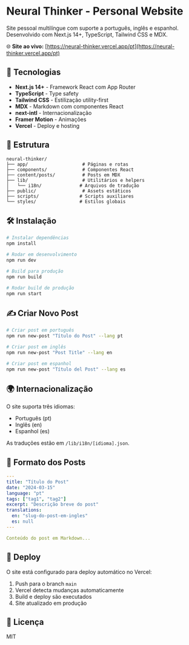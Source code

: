 # Neural Thinker - Personal Website

Site pessoal multilíngue com suporte a português, inglês e espanhol. Desenvolvido com Next.js 14+, TypeScript, Tailwind CSS e MDX.

🌐 **Site ao vivo:** [https://neural-thinker.vercel.app/pt](https://neural-thinker.vercel.app/pt)

## 🚀 Tecnologias

- **Next.js 14+** - Framework React com App Router
- **TypeScript** - Type safety
- **Tailwind CSS** - Estilização utility-first
- **MDX** - Markdown com componentes React
- **next-intl** - Internacionalização
- **Framer Motion** - Animações
- **Vercel** - Deploy e hosting

## 📁 Estrutura

```
neural-thinker/
├── app/                    # Páginas e rotas
├── components/             # Componentes React
├── content/posts/          # Posts em MDX
├── lib/                    # Utilitários e helpers
│   └── i18n/              # Arquivos de tradução
├── public/                 # Assets estáticos
├── scripts/               # Scripts auxiliares
└── styles/                # Estilos globais
```

## 🛠️ Instalação

```bash
# Instalar dependências
npm install

# Rodar em desenvolvimento
npm run dev

# Build para produção
npm run build

# Rodar build de produção
npm run start
```

## ✍️ Criar Novo Post

```bash
# Criar post em português
npm run new-post "Título do Post" --lang pt

# Criar post em inglês
npm run new-post "Post Title" --lang en

# Criar post em espanhol
npm run new-post "Título del Post" --lang es
```

## 🌍 Internacionalização

O site suporta três idiomas:
- Português (pt)
- Inglês (en)
- Espanhol (es)

As traduções estão em `/lib/i18n/[idioma].json`.

## 📝 Formato dos Posts

```yaml
---
title: "Título do Post"
date: "2024-03-15"
language: "pt"
tags: ["tag1", "tag2"]
excerpt: "Descrição breve do post"
translations:
  en: "slug-do-post-em-ingles"
  es: null
---

Conteúdo do post em Markdown...
```

## 🚀 Deploy

O site está configurado para deploy automático no Vercel:

1. Push para o branch `main`
2. Vercel detecta mudanças automaticamente
3. Build e deploy são executados
4. Site atualizado em produção

## 📄 Licença

MIT